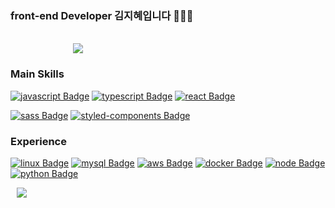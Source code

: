 ### front-end Developer 김지혜입니다 👩🏻‍💻

<br />
<div>
    <img src="https://github-readme-stats.vercel.app/api/top-langs/?username=kzh4295&layout=compact" 
        style="height : auto; margin-left : 100px; margin-right : 10px;" />
</dvi>

### Main Skills
[![javascript Badge](https://img.shields.io/badge/Javascript-F7DF1E?style=🏃🏻‍♀️🏃🏻‍♀️flat-square&logo=javascript&logoColor=black)](#)
[![typescript Badge](https://img.shields.io/badge/Typescript-007ACC?style=flat-square&logo=typescript&logoColor=white)](#)
[![react Badge](https://img.shields.io/badge/React-61DAFB?style=flat-square&logo=react&logoColor=black)](#)

[![sass Badge](https://img.shields.io/badge/Sass-CC6699?style=flat-square&logo=sass&logoColor=white)](#)
[![styled-components Badge](https://img.shields.io/badge/StyledComponents-DB7093?style=flat-square&logo=styled-components&logoColor=white)](#)

### Experience
[![linux Badge](https://img.shields.io/badge/Linux-232F3E?style=flat-square&logo=linux&logoColor=yellow)](#)
[![mysql Badge](https://img.shields.io/badge/MySQL-4479A1?style=flat-square&logo=mysql&logoColor=white)](#)
[![aws Badge](https://img.shields.io/badge/AWS-232F3E?style=flat-square&logo=amazon-aws&logoColor=white)](#)
[![docker Badge](https://img.shields.io/badge/Docker-0db7ed?style=flat-square&logo=Docker&logoColor=white)](#)
[![node Badge](https://img.shields.io/badge/Node-3c873a?style=flat-square&logo=Node.js&logoColor=303030)](#)
[![python Badge](https://img.shields.io/badge/Python-306998?style=flat-square&logo=python&logoColor=FFD43B)](#)



<div>
    <img src="https://github-readme-stats.vercel.app/api?username=kzh4295&show_icons=true&theme=radical"
         style="height : auto; margin-left : 10px; margin-right : 10px;"
         />
    <br />
</div>
    

